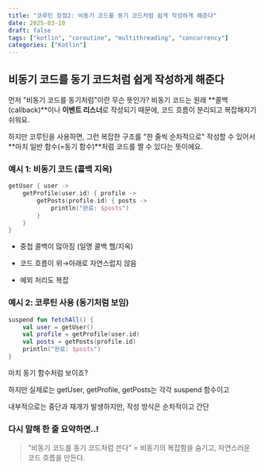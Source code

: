 ```yaml
---
title: "코루틴 장점2: 비동기 코드를 동기 코드처럼 쉽게 작성하게 해준다"
date: 2025-03-10
draft: false
tags: ["kotlin", "coroutine", "multithreading", "concurrency"]
categories: ["Kotlin"]
---
```


## 비동기 코드를 동기 코드처럼 쉽게 작성하게 해준다

먼저 "비동기 코드를 동기처럼"이란 무슨 뜻인가?
비동기 코드는 원래 **콜백(callback)**이나 **이벤트 리스너**로 작성되기 때문에,
코드 흐름이 분리되고 복잡해지기 쉬워요.

하지만 코루틴을 사용하면, 그런 복잡한 구조를 "한 줄씩 순차적으로" 작성할 수 있어서
**마치 일반 함수(=동기 함수)**처럼 코드를 짤 수 있다는 뜻이에요.


### 예시 1: 비동기 코드 (콜백 지옥)

```kotlin
getUser { user ->
    getProfile(user.id) { profile ->
        getPosts(profile.id) { posts ->
            println("완료: $posts")
        }
    }
}
```

- 중첩 콜백이 많아짐 (일명 콜백 헬/지옥)

- 코드 흐름이 위→아래로 자연스럽지 않음

- 예외 처리도 복잡


### 예시 2: 코루틴 사용 (동기처럼 보임)


```kotlin
suspend fun fetchAll() {
    val user = getUser()
    val profile = getProfile(user.id)
    val posts = getPosts(profile.id)
    println("완료: $posts")
}
```
마치 동기 함수처럼 보이죠?

하지만 실제로는 getUser, getProfile, getPosts는 각각 suspend 함수이고

내부적으로는 중단과 재개가 발생하지만, 작성 방식은 순차적이고 간단

### 다시 말해 한 줄 요약하면..!

> "비동기 코드를 동기 코드처럼 쓴다" = 비동기의 복잡함을 숨기고, 자연스러운 코드 흐름을 만든다.
>
> 













